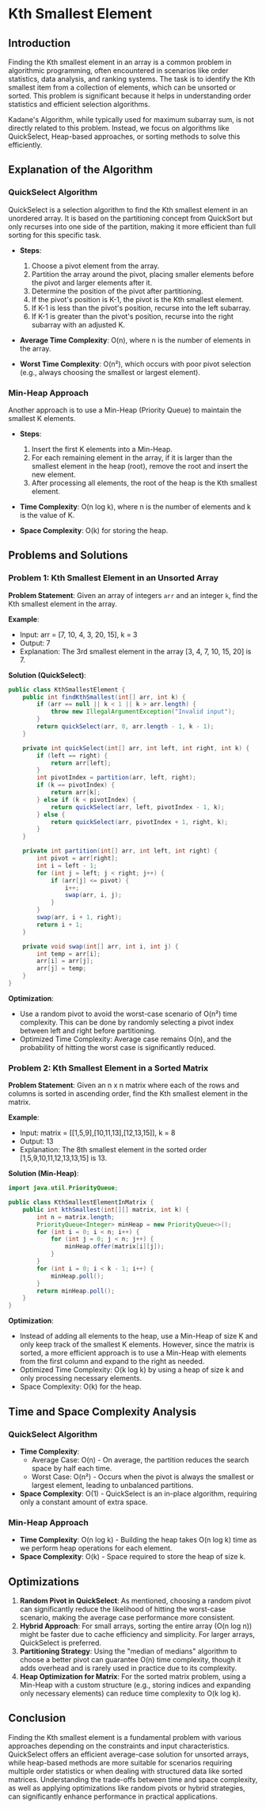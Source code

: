 # Kth Smallest Element

## Introduction

Finding the Kth smallest element in an array is a common problem in algorithmic programming, often encountered in scenarios like order statistics, data analysis, and ranking systems. The task is to identify the Kth smallest item from a collection of elements, which can be unsorted or sorted. This problem is significant because it helps in understanding order statistics and efficient selection algorithms.

Kadane's Algorithm, while typically used for maximum subarray sum, is not directly related to this problem. Instead, we focus on algorithms like QuickSelect, Heap-based approaches, or sorting methods to solve this efficiently.

## Explanation of the Algorithm

### QuickSelect Algorithm
QuickSelect is a selection algorithm to find the Kth smallest element in an unordered array. It is based on the partitioning concept from QuickSort but only recurses into one side of the partition, making it more efficient than full sorting for this specific task.

- **Steps**:
  1. Choose a pivot element from the array.
  2. Partition the array around the pivot, placing smaller elements before the pivot and larger elements after it.
  3. Determine the position of the pivot after partitioning.
  4. If the pivot's position is K-1, the pivot is the Kth smallest element.
  5. If K-1 is less than the pivot's position, recurse into the left subarray.
  6. If K-1 is greater than the pivot's position, recurse into the right subarray with an adjusted K.

- **Average Time Complexity**: O(n), where n is the number of elements in the array.
- **Worst Time Complexity**: O(n²), which occurs with poor pivot selection (e.g., always choosing the smallest or largest element).

### Min-Heap Approach
Another approach is to use a Min-Heap (Priority Queue) to maintain the smallest K elements.

- **Steps**:
  1. Insert the first K elements into a Min-Heap.
  2. For each remaining element in the array, if it is larger than the smallest element in the heap (root), remove the root and insert the new element.
  3. After processing all elements, the root of the heap is the Kth smallest element.

- **Time Complexity**: O(n log k), where n is the number of elements and k is the value of K.
- **Space Complexity**: O(k) for storing the heap.

## Problems and Solutions

### Problem 1: Kth Smallest Element in an Unsorted Array
**Problem Statement**: Given an array of integers `arr` and an integer `k`, find the Kth smallest element in the array.

**Example**:
- Input: arr = [7, 10, 4, 3, 20, 15], k = 3
- Output: 7
- Explanation: The 3rd smallest element in the array [3, 4, 7, 10, 15, 20] is 7.

**Solution (QuickSelect)**:
```java
public class KthSmallestElement {
    public int findKthSmallest(int[] arr, int k) {
        if (arr == null || k < 1 || k > arr.length) {
            throw new IllegalArgumentException("Invalid input");
        }
        return quickSelect(arr, 0, arr.length - 1, k - 1);
    }

    private int quickSelect(int[] arr, int left, int right, int k) {
        if (left == right) {
            return arr[left];
        }
        int pivotIndex = partition(arr, left, right);
        if (k == pivotIndex) {
            return arr[k];
        } else if (k < pivotIndex) {
            return quickSelect(arr, left, pivotIndex - 1, k);
        } else {
            return quickSelect(arr, pivotIndex + 1, right, k);
        }
    }

    private int partition(int[] arr, int left, int right) {
        int pivot = arr[right];
        int i = left - 1;
        for (int j = left; j < right; j++) {
            if (arr[j] <= pivot) {
                i++;
                swap(arr, i, j);
            }
        }
        swap(arr, i + 1, right);
        return i + 1;
    }

    private void swap(int[] arr, int i, int j) {
        int temp = arr[i];
        arr[i] = arr[j];
        arr[j] = temp;
    }
}
```

**Optimization**:
- Use a random pivot to avoid the worst-case scenario of O(n²) time complexity. This can be done by randomly selecting a pivot index between left and right before partitioning.
- Optimized Time Complexity: Average case remains O(n), and the probability of hitting the worst case is significantly reduced.

### Problem 2: Kth Smallest Element in a Sorted Matrix
**Problem Statement**: Given an n x n matrix where each of the rows and columns is sorted in ascending order, find the Kth smallest element in the matrix.

**Example**:
- Input: matrix = [[1,5,9],[10,11,13],[12,13,15]], k = 8
- Output: 13
- Explanation: The 8th smallest element in the sorted order [1,5,9,10,11,12,13,13,15] is 13.

**Solution (Min-Heap)**:
```java
import java.util.PriorityQueue;

public class KthSmallestElementInMatrix {
    public int kthSmallest(int[][] matrix, int k) {
        int n = matrix.length;
        PriorityQueue<Integer> minHeap = new PriorityQueue<>();
        for (int i = 0; i < n; i++) {
            for (int j = 0; j < n; j++) {
                minHeap.offer(matrix[i][j]);
            }
        }
        for (int i = 0; i < k - 1; i++) {
            minHeap.poll();
        }
        return minHeap.poll();
    }
}
```

**Optimization**:
- Instead of adding all elements to the heap, use a Min-Heap of size K and only keep track of the smallest K elements. However, since the matrix is sorted, a more efficient approach is to use a Min-Heap with elements from the first column and expand to the right as needed.
- Optimized Time Complexity: O(k log k) by using a heap of size k and only processing necessary elements.
- Space Complexity: O(k) for the heap.

## Time and Space Complexity Analysis

### QuickSelect Algorithm
- **Time Complexity**:
  - Average Case: O(n) - On average, the partition reduces the search space by half each time.
  - Worst Case: O(n²) - Occurs when the pivot is always the smallest or largest element, leading to unbalanced partitions.
- **Space Complexity**: O(1) - QuickSelect is an in-place algorithm, requiring only a constant amount of extra space.

### Min-Heap Approach
- **Time Complexity**: O(n log k) - Building the heap takes O(n log k) time as we perform heap operations for each element.
- **Space Complexity**: O(k) - Space required to store the heap of size k.

## Optimizations

1. **Random Pivot in QuickSelect**: As mentioned, choosing a random pivot can significantly reduce the likelihood of hitting the worst-case scenario, making the average case performance more consistent.
2. **Hybrid Approach**: For small arrays, sorting the entire array (O(n log n)) might be faster due to cache efficiency and simplicity. For larger arrays, QuickSelect is preferred.
3. **Partitioning Strategy**: Using the "median of medians" algorithm to choose a better pivot can guarantee O(n) time complexity, though it adds overhead and is rarely used in practice due to its complexity.
4. **Heap Optimization for Matrix**: For the sorted matrix problem, using a Min-Heap with a custom structure (e.g., storing indices and expanding only necessary elements) can reduce time complexity to O(k log k).

## Conclusion

Finding the Kth smallest element is a fundamental problem with various approaches depending on the constraints and input characteristics. QuickSelect offers an efficient average-case solution for unsorted arrays, while heap-based methods are more suitable for scenarios requiring multiple order statistics or when dealing with structured data like sorted matrices. Understanding the trade-offs between time and space complexity, as well as applying optimizations like random pivots or hybrid strategies, can significantly enhance performance in practical applications.
